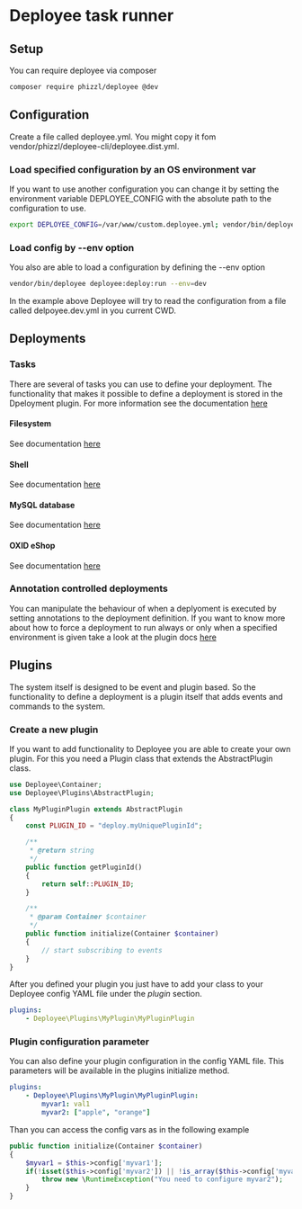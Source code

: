 Deployee task runner
====================

## Setup
You can require deployee via composer
```bash
composer require phizzl/deployee @dev
```

## Configuration
Create a file called deployee.yml. You might copy it fom vendor/phizzl/deployee-cli/deployee.dist.yml.

### Load specified configuration by an OS environment var
If you want to use another configuration you can change it by setting the environment variable DEPLOYEE_CONFIG with the absolute path to the configuration to use.
```bash
export DEPLOYEE_CONFIG=/var/www/custom.deployee.yml; vendor/bin/deployee deployee:deploy:run
```

### Load config by --env option
You also are able to load a configuration by defining the --env option
```bash
vendor/bin/deployee deployee:deploy:run --env=dev
```
In the example above Deployee will try to read the configuration from a file called delpoyee.dev.yml in you current CWD.

## Deployments
### Tasks
There are several of tasks you can use to define your deployment. The functionality that makes it possible to define a deployment is stored in the Dpeloyment plugin. For more information see the documentation [here](_trash/Plugins/Deploy/README.md) 

#### Filesystem
See documentation [here](_trash/Plugins/DeployFilesystem/README.md)

#### Shell
See documentation [here](_trash/Plugins/DeployShell/README.md)

#### MySQL database
See documentation [here](_trash/Plugins/DeployDb/README.md)

#### OXID eShop
See documentation [here](_trash/Plugins/DeployOxid/README.md)

### Annotation controlled deployments
You can manipulate the behaviour of when a deplyoment is executed by setting annotations to the deployment definition. If you want to know more about how to force a deployment to run always or only when a specified environment is given take a look at the plugin docs [here](_trash/Plugins/DeployAnnotation/README.md)

## Plugins
The system itself is designed to be event and plugin based. So the functionality to define a deployment is a plugin itself that adds events and commands to the system. 

### Create a new plugin
If you want to add functionality to Deployee you are able to create your own plugin. For this you need a Plugin class that extends the AbstractPlugin class.
```php
use Deployee\Container;
use Deployee\Plugins\AbstractPlugin;

class MyPluginPlugin extends AbstractPlugin
{
    const PLUGIN_ID = "deploy.myUniquePluginId";

    /**
     * @return string
     */
    public function getPluginId()
    {
        return self::PLUGIN_ID;
    }

    /**
     * @param Container $container
     */
    public function initialize(Container $container)
    {
        // start subscribing to events
    }
}
```
After you defined your plugin you just have to add your class to your Deployee config YAML file under the _plugin_ section.
```yaml
plugins:
    - Deployee\Plugins\MyPlugin\MyPluginPlugin
```

### Plugin configuration parameter
You can also define your plugin configuration in the config YAML file. This parameters will be available in the plugins initialize method.
```yaml
plugins:
    - Deployee\Plugins\MyPlugin\MyPluginPlugin:
        myvar1: val1
        myvar2: ["apple", "orange"]
```

Than you can access the config vars as in the following example
```php
public function initialize(Container $container)
{
    $myvar1 = $this->config['myvar1'];
    if(!isset($this->config['myvar2']) || !is_array($this->config['myvar2'])){
        throw new \RuntimeException("You need to configure myvar2");
    }
}
```
